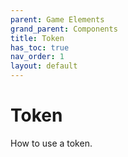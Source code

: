 ```yaml
---
parent: Game Elements
grand_parent: Components
title: Token
has_toc: true
nav_order: 1
layout: default
---
```


# Token

How to use a token.

